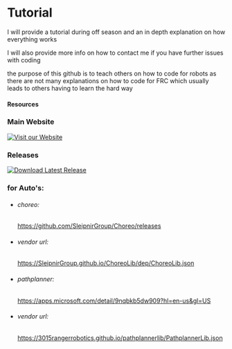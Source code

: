# Tutorial
I will provide a tutorial during off season and an in depth explanation on how everything works 

I will also provide more info on how to contact me if you have further issues with coding 

the purpose of this github is to teach others on how to code for robots as there are not many explanations on how to code for FRC which usually leads to others having to learn the hard way
#### Resources

### Main Website
  [![Visit our Website](https://img.shields.io/badge/Download-Latest%20Release-blue.svg)](https://tinyurl.com/BurgerBots)

### Releases
[![Download Latest Release](https://img.shields.io/badge/Download-Latest%20Release-blue.svg)](https://github.com/Deadshot222224/FRC-4455/releases)

### for Auto's:

 - ###### choreo: 
      https://github.com/SleipnirGroup/Choreo/releases

  - ###### vendor url: 
      https://SleipnirGroup.github.io/ChoreoLib/dep/ChoreoLib.json

 - ###### pathplanner: 
      https://apps.microsoft.com/detail/9nqbkb5dw909?hl=en-us&gl=US

  - ###### vendor url: 
      https://3015rangerrobotics.github.io/pathplannerlib/PathplannerLib.json



